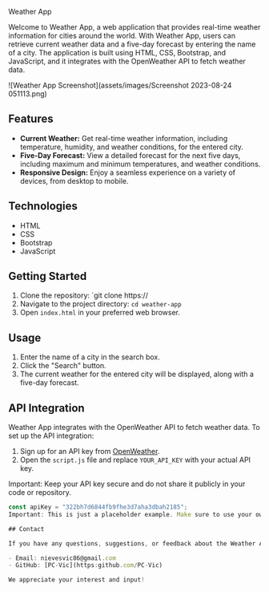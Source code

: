  Weather App

Welcome to Weather App, a web application that provides real-time weather information for cities around the world. With Weather App, users can retrieve current weather data and a five-day forecast by entering the name of a city. The application is built using HTML, CSS, Bootstrap, and JavaScript, and it integrates with the OpenWeather API to fetch weather data.

![Weather App Screenshot](assets/images/Screenshot 2023-08-24 051113.png)

## Features

- **Current Weather:** Get real-time weather information, including temperature, humidity, and weather conditions, for the entered city.
- **Five-Day Forecast:** View a detailed forecast for the next five days, including maximum and minimum temperatures, and weather conditions.
- **Responsive Design:** Enjoy a seamless experience on a variety of devices, from desktop to mobile.

## Technologies

- HTML
- CSS
- Bootstrap
- JavaScript

## Getting Started

1. Clone the repository: `git clone https://
2. Navigate to the project directory: `cd weather-app`
3. Open `index.html` in your preferred web browser.

## Usage

1. Enter the name of a city in the search box.
2. Click the "Search" button.
3. The current weather for the entered city will be displayed, along with a five-day forecast.

## API Integration

Weather App integrates with the OpenWeather API to fetch weather data. To set up the API integration:

1. Sign up for an API key from [OpenWeather](https://openweathermap.org/api).
2. Open the `script.js` file and replace `YOUR_API_KEY` with your actual API key.

Important: Keep your API key secure and do not share it publicly in your code or repository.

```javascript
const apiKey = "322bh7d6844fb9fhe3d7aha3dbah2185";
Important: This is just a placeholder example. Make sure to use your own valid API key.

## Contact

If you have any questions, suggestions, or feedback about the Weather App, feel free to reach out:

- Email: nievesvic86@gmail.com
- GitHub: [PC-Vic](https:github.com/PC-Vic)

We appreciate your interest and input!